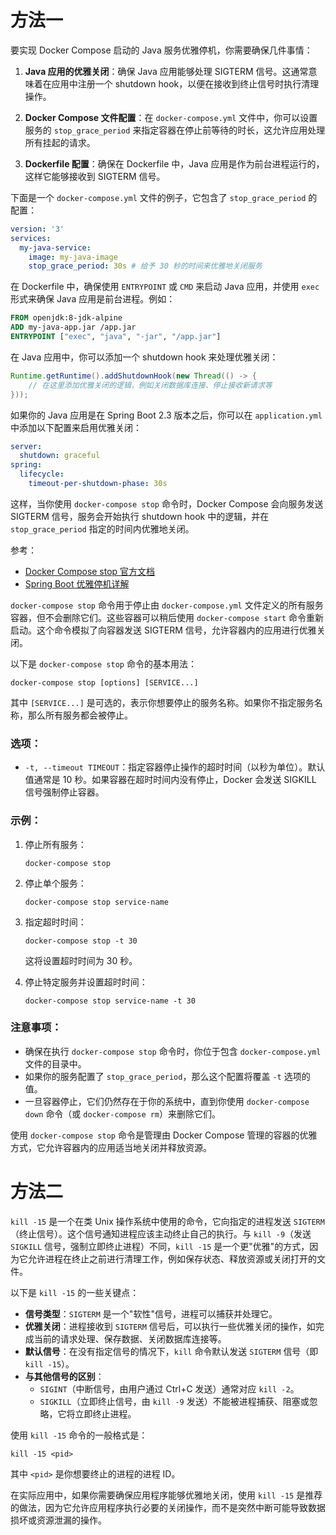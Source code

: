 # 方法一

要实现 Docker Compose 启动的 Java 服务优雅停机，你需要确保几件事情：

1. **Java 应用的优雅关闭**：确保 Java 应用能够处理 SIGTERM 信号。这通常意味着在应用中注册一个 shutdown hook，以便在接收到终止信号时执行清理操作。

2. **Docker Compose 文件配置**：在 `docker-compose.yml` 文件中，你可以设置服务的 `stop_grace_period` 来指定容器在停止前等待的时长，这允许应用处理所有挂起的请求。

3. **Dockerfile 配置**：确保在 Dockerfile 中，Java 应用是作为前台进程运行的，这样它能够接收到 SIGTERM 信号。

下面是一个 `docker-compose.yml` 文件的例子，它包含了 `stop_grace_period` 的配置：

```yaml
version: '3'
services:
  my-java-service:
    image: my-java-image
    stop_grace_period: 30s # 给予 30 秒的时间来优雅地关闭服务
```

在 Dockerfile 中，确保使用 `ENTRYPOINT` 或 `CMD` 来启动 Java 应用，并使用 `exec` 形式来确保 Java 应用是前台进程。例如：

```Dockerfile
FROM openjdk:8-jdk-alpine
ADD my-java-app.jar /app.jar
ENTRYPOINT ["exec", "java", "-jar", "/app.jar"]
```

在 Java 应用中，你可以添加一个 shutdown hook 来处理优雅关闭：

```java
Runtime.getRuntime().addShutdownHook(new Thread(() -> {
    // 在这里添加优雅关闭的逻辑，例如关闭数据库连接、停止接收新请求等
}));
```

如果你的 Java 应用是在 Spring Boot 2.3 版本之后，你可以在 `application.yml` 中添加以下配置来启用优雅关闭：

```yaml
server:
  shutdown: graceful
spring:
  lifecycle:
    timeout-per-shutdown-phase: 30s
```

这样，当你使用 `docker-compose stop` 命令时，Docker Compose 会向服务发送 SIGTERM 信号，服务会开始执行 shutdown hook 中的逻辑，并在 `stop_grace_period` 指定的时间内优雅地关闭。

参考：
- [Docker Compose stop 官方文档](https://runebook.dev/zh/docs/docker/compose/reference/stop/index) 
- [Spring Boot 优雅停机详解](https://developer.aliyun.com/article/775685) 

`docker-compose stop` 命令用于停止由 `docker-compose.yml` 文件定义的所有服务容器，但不会删除它们。这些容器可以稍后使用 `docker-compose start` 命令重新启动。这个命令模拟了向容器发送 SIGTERM 信号，允许容器内的应用进行优雅关闭。

以下是 `docker-compose stop` 命令的基本用法：

```shell
docker-compose stop [options] [SERVICE...]
```

其中 `[SERVICE...]` 是可选的，表示你想要停止的服务名称。如果你不指定服务名称，那么所有服务都会被停止。

### 选项：

- `-t, --timeout TIMEOUT`：指定容器停止操作的超时时间（以秒为单位）。默认值通常是 10 秒。如果容器在超时时间内没有停止，Docker 会发送 SIGKILL 信号强制停止容器。

### 示例：

1. 停止所有服务：

   ```shell
   docker-compose stop
   ```

2. 停止单个服务：

   ```shell
   docker-compose stop service-name
   ```

3. 指定超时时间：

   ```shell
   docker-compose stop -t 30
   ```

   这将设置超时时间为 30 秒。

4. 停止特定服务并设置超时时间：

   ```shell
   docker-compose stop service-name -t 30
   ```

### 注意事项：

- 确保在执行 `docker-compose stop` 命令时，你位于包含 `docker-compose.yml` 文件的目录中。
- 如果你的服务配置了 `stop_grace_period`，那么这个配置将覆盖 `-t` 选项的值。
- 一旦容器停止，它们仍然存在于你的系统中，直到你使用 `docker-compose down` 命令（或 `docker-compose rm`）来删除它们。

使用 `docker-compose stop` 命令是管理由 Docker Compose 管理的容器的优雅方式，它允许容器内的应用适当地关闭并释放资源。

# 方法二

`kill -15` 是一个在类 Unix 操作系统中使用的命令，它向指定的进程发送 `SIGTERM`（终止信号）。这个信号通知进程应该主动终止自己的执行。与 `kill -9`（发送 `SIGKILL` 信号，强制立即终止进程）不同，`kill -15` 是一个更"优雅"的方式，因为它允许进程在终止之前进行清理工作，例如保存状态、释放资源或关闭打开的文件。

以下是 `kill -15` 的一些关键点：

- **信号类型**：`SIGTERM` 是一个"软性"信号，进程可以捕获并处理它。
- **优雅关闭**：进程接收到 `SIGTERM` 信号后，可以执行一些优雅关闭的操作，如完成当前的请求处理、保存数据、关闭数据库连接等。
- **默认信号**：在没有指定信号的情况下，`kill` 命令默认发送 `SIGTERM` 信号（即 `kill -15`）。
- **与其他信号的区别**：
  - `SIGINT`（中断信号，由用户通过 Ctrl+C 发送）通常对应 `kill -2`。
  - `SIGKILL`（立即终止信号，由 `kill -9` 发送）不能被进程捕获、阻塞或忽略，它将立即终止进程。

使用 `kill -15` 命令的一般格式是：
```shell
kill -15 <pid>
```
其中 `<pid>` 是你想要终止的进程的进程 ID。

在实际应用中，如果你需要确保应用程序能够优雅地关闭，使用 `kill -15` 是推荐的做法，因为它允许应用程序执行必要的关闭操作，而不是突然中断可能导致数据损坏或资源泄漏的操作。